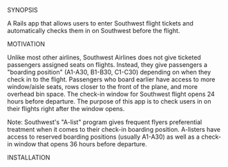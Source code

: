 SYNOPSIS

A Rails app that allows users to enter Southwest flight tickets and automatically checks them in on Southwest before the flight.

MOTIVATION

Unlike most other airlines, Southwest Airlines does not give ticketed passengers assigned seats on flights. Instead, they give passengers a "boarding position" (A1-A30, B1-B30, C1-C30) depending on when they check in to the flight. Passengers who board earlier have access to more window/aisle seats, rows closer to the front of the plane, and more overhead bin space. The check-in window for Southwest flight opens 24 hours before departure. The purpose of this app is to check users in on their flights right after the window opens.

Note: Southwest's "A-list" program gives frequent flyers preferential treatment when it comes to their check-in boarding position. A-listers have access to reserved boarding positions (usually A1-A30) as well as a check-in window that opens 36 hours before departure.

INSTALLATION

